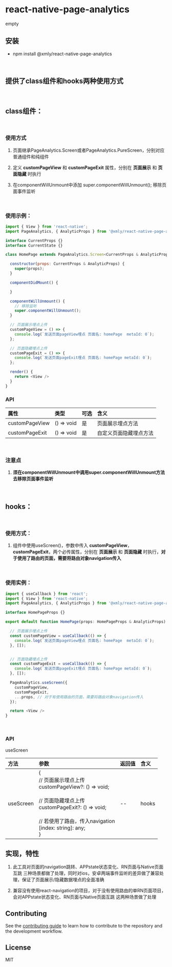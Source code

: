 # react-native-page-analytics

empty

## 安装

  + npm install @xmly/react-native-page-analytics

<br/>

## 提供了class组件和hooks两种使用方式

<br />

## class组件：
<br />

### 使用方式
  1. 页面继承PageAnalytics.Screen或者PageAnalytics.PureScreen，分别对应普通组件和纯组件

  2. 定义 **customPageView** 和 **customPageExit** 属性，分别在 **页面展示** 和 **页面隐藏** 时执行

  3. 在componentWillUnmount中添加 super.componentWillUnmount(); 移除页面事件监听


<br/>

### 使用示例：
```js
import { View } from 'react-native';
import PageAnalytics, { AnalyticProps } from '@xmly/react-native-page-analytics';

interface CurrentProps {}
interface CurrentState {}

class HomePage extends PageAnalytics.Screen<CurrentProps & AnalyticProps, CurrentState> {

  constructor(props: CurrentProps & AnalyticProps) {
    super(props);
  }

  componentDidMount() {

  }

  componentWillUnmount() {
    // 移除监听
    super.componentWillUnmount();
  }

  // 页面展示埋点上传
  customPageView = () => {
    console.log(`发送页面pageView埋点 页面名: homePage  metaId: 0`);
  };

  // 页面隐藏埋点上传
  customPageExit = () => {
    console.log(`发送页面pageExit埋点 页面名: homePage metaId: 0`);
  };

  render() {
    return <View />
  }
}
```
### API

| 属性             | 类型        | 可选     | 含义               |
| :---            | :---        | :---    | :---              |
| customPageView  | () => void  |   是    | 页面展示埋点方法 |
| customPageExit  | () => void  |   是    | 自定义页面隐藏埋点方法 |


<br />


### 注意点

  1. **须在componentWillUnmount中调用super.componentWillUnmount方法去移除页面事件监听**

<br />


## hooks：
<br />

### 使用方式：
1. 组件中使用useScreen()，参数中传入 **customPageView**，**customPageExit**，两个必传属性，分别在 **页面展示** 和 **页面隐藏** 时执行，**对于使用了路由的页面，需要将路由对象navigation传入**

<br />

### 使用实例：
```js
import { useCallback } from 'react';
import { View } from 'react-native';
import PageAnalytics, { AnalyticProps } from '@xmly/react-native-page-analytics';

interface HomePageProps {}

export default function HomePage(props: HomePageProps & AnalyticProps) {

  // 页面展示埋点上传
  const customPageView = useCallback(() => {
    console.log(`发送页面pageView埋点 页面名: homePage  metaId: 0`);
  }, []);


  // 页面隐藏埋点上传
  const customPageExit = useCallback(() => {
    console.log(`发送页面pageExit埋点 页面名: homePage metaId: 0`);
  }, []);

  PageAnalytics.useScreen({
    customPageView,
    customPageExit,
    ...props, // 对于有使用路由的页面，需要将路由对象navigation传入
  });

  return <View />
}
```

<br />

### API

useScreen

| 方法      | 参数   | 返回值  | 含义    |
| :--        | :--    | :-- | :-- |
| useScreen  | {<br /> // 页面展示埋点上传 <br />customPageView?: () => void;<br /><br />// 页面隐藏埋点上传 <br />customPageExit?: () => void;<br /><br />// 若使用了路由，传入navigation <br /> [index: string]: any;<br />} | -- | hooks

## 实现，特性
  1. 此工具对页面的navigation跳转、APPstate状态变化、RN页面与Native页面互跳 三种场景都做了处理，同时对ios，安卓两端事件监听的差异做了兼容处理，保证了页面展示/隐藏数据埋点的全面准确


  2. 兼容没有使用react-navigation的项目，对于没有使用路由的单RN页面项目，会对APPstate状态变化、RN页面与Native页面互跳 这两种场景做了处理

## Contributing

See the [contributing guide](CONTRIBUTING.md) to learn how to contribute to the repository and the development workflow.

## License

MIT
